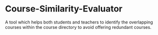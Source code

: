 # Course-Similarity-Evaluator
A tool which helps both students and teachers to identify the overlapping courses within the course directory to avoid offering redundant courses.
